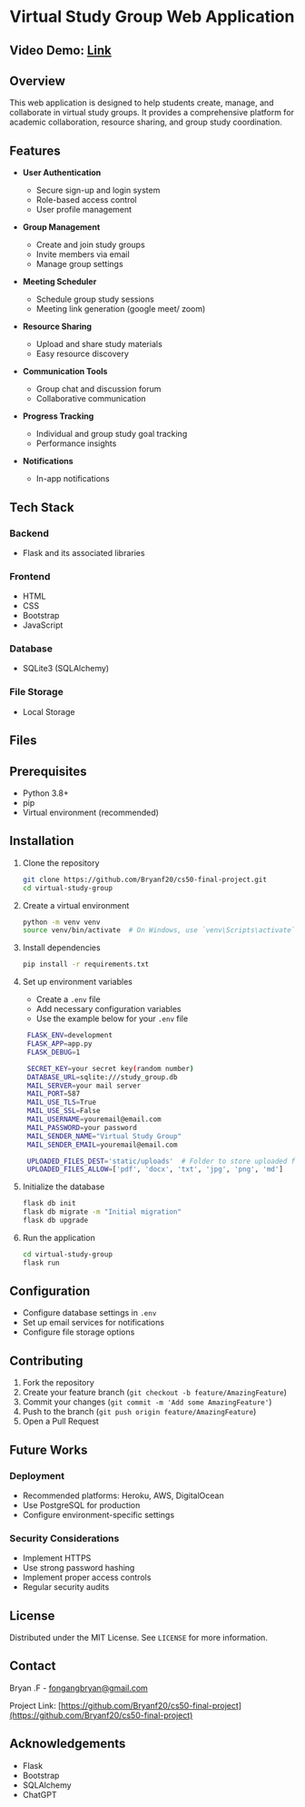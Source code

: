 # Virtual Study Group Web Application

## Video Demo: [Link](https://youtu.be/_KAktPEzHAg?si=3nJ0fjs6SWEgKL4-)

## Overview

This web application is designed to help students create, manage, and collaborate in virtual study groups. It provides a comprehensive platform for academic collaboration, resource sharing, and group study coordination.

## Features

- **User Authentication**
  - Secure sign-up and login system
  - Role-based access control
  - User profile management

- **Group Management**
  - Create and join study groups
  - Invite members via email
  - Manage group settings

- **Meeting Scheduler**
  - Schedule group study sessions
  - Meeting link generation (google meet/ zoom)

- **Resource Sharing**
  - Upload and share study materials
  - Easy resource discovery

- **Communication Tools**
  - Group chat and discussion forum
  - Collaborative communication

- **Progress Tracking**
  - Individual and group study goal tracking
  - Performance insights

- **Notifications**
  - In-app notifications

## Tech Stack

### Backend

- Flask and its associated libraries

### Frontend

- HTML
- CSS
- Bootstrap
- JavaScript

### Database

- SQLite3 (SQLAlchemy)

### File Storage

- Local Storage

## Files


## Prerequisites

- Python 3.8+
- pip
- Virtual environment (recommended)

## Installation

1. Clone the repository

   ```bash
   git clone https://github.com/Bryanf20/cs50-final-project.git
   cd virtual-study-group
   ```

2. Create a virtual environment

   ```bash
   python -m venv venv
   source venv/bin/activate  # On Windows, use `venv\Scripts\activate`
   ```

3. Install dependencies

   ```bash
   pip install -r requirements.txt
   ```

4. Set up environment variables
   - Create a `.env` file
   - Add necessary configuration variables
   - Use the example below for your `.env` file

   ```bash
    FLASK_ENV=development
    FLASK_APP=app.py
    FLASK_DEBUG=1

    SECRET_KEY=your secret key(random number)
    DATABASE_URL=sqlite:///study_group.db
    MAIL_SERVER=your mail server
    MAIL_PORT=587
    MAIL_USE_TLS=True
    MAIL_USE_SSL=False
    MAIL_USERNAME=youremail@email.com
    MAIL_PASSWORD=your password
    MAIL_SENDER_NAME="Virtual Study Group"
    MAIL_SENDER_EMAIL=youremail@email.com

    UPLOADED_FILES_DEST='static/uploads'  # Folder to store uploaded files
    UPLOADED_FILES_ALLOW=['pdf', 'docx', 'txt', 'jpg', 'png', 'md']
   ```

5. Initialize the database

   ```bash
   flask db init
   flask db migrate -m "Initial migration"
   flask db upgrade
   ```

6. Run the application

   ```bash
   cd virtual-study-group
   flask run
   ```

## Configuration

- Configure database settings in `.env`
- Set up email services for notifications
- Configure file storage options

## Contributing

1. Fork the repository
2. Create your feature branch (`git checkout -b feature/AmazingFeature`)
3. Commit your changes (`git commit -m 'Add some AmazingFeature'`)
4. Push to the branch (`git push origin feature/AmazingFeature`)
5. Open a Pull Request

## Future Works

### Deployment

- Recommended platforms: Heroku, AWS, DigitalOcean
- Use PostgreSQL for production
- Configure environment-specific settings

### Security Considerations

- Implement HTTPS
- Use strong password hashing
- Implement proper access controls
- Regular security audits

## License

Distributed under the MIT License. See `LICENSE` for more information.

## Contact

Bryan .F - <fongangbryan@gmail.com>

Project Link: [https://github.com/Bryanf20/cs50-final-project](https://github.com/Bryanf20/cs50-final-project)

## Acknowledgements

- Flask
- Bootstrap
- SQLAlchemy
- ChatGPT
